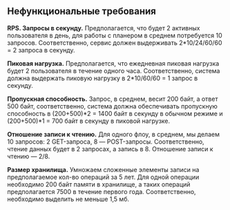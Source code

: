 ## Нефункциональные требования
**RPS. Запросы в секунду.** Предполагается, что будет 2 активных пользователя в день, для работы с планером в среднем потребуется 10 запросов. Соответственно, сервис должен выдерживать 2*10/24/60/60 = 2 запроса в секунду.

**Пиковая нагрузка.** Предполагается, что ежедневная пиковая нагрузка будет 2 пользователя в течение одного часа. Соответственно, система должна выдержать пиковую нагрузку в 2*10/60/60 = 1 запрос в секунду.

**Пропускная способность.** Запрос, в среднем, весит 200 байт, а ответ 500 байт, соответственно, система должна обеспечивать пропускную способность в (200+500)*2 = 1400 байт в секунду в обычном режиме и (200+500)*1 = 700 байт в секунду в пиковой нагрузке.

**Отношение записи к чтению.** Для одного флоу, в среднем, мы делаем 10 запросов: 2 GET-запроса, 8 — POST-запросы. Соответственно, чтение данных будет в 2 запросах, а запись в 8. Отношение записи к чтению — 2/8.

**Размер хранилища.** Умножаем сложенные элементы записи на предполагаемое кол-во операций за 5 лет. Для одной операции необходимо 200 байт памяти в хранилище, а таких операций предполагается 7500 в течение первого года. Соответственно, необходимо выделить не меньше 1,5 мб.
